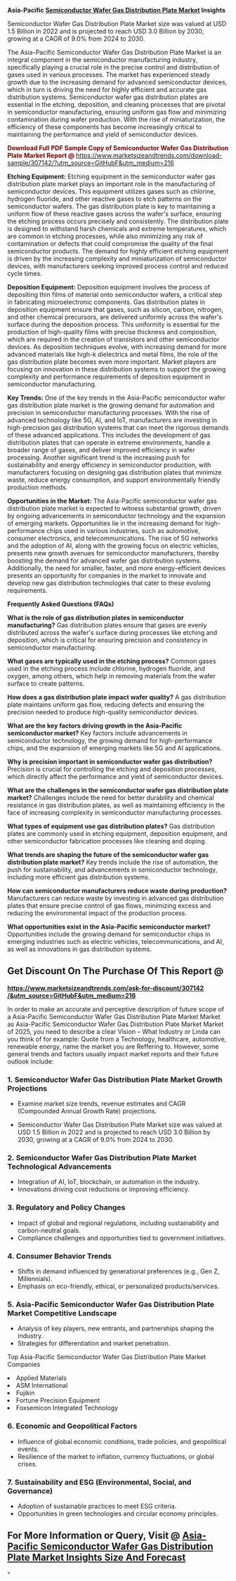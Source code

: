 <p><strong>Asia-Pacific&nbsp;<a href=""https://www.marketsizeandtrends.com/download-sample/307142/&amp;utm_source=GitHubF&amp;utm_medium=216"">Semiconductor Wafer Gas Distribution Plate Market</a> Insights</strong></p><p>Semiconductor Wafer Gas Distribution Plate Market size was valued at USD 1.5 Billion in 2022 and is projected to reach USD 3.0 Billion by 2030, growing at a CAGR of 9.0% from 2024 to 2030.</p><p><p>The Asia-Pacific Semiconductor Wafer Gas Distribution Plate Market is an integral component in the semiconductor manufacturing industry, specifically playing a crucial role in the precise control and distribution of gases used in various processes. The market has experienced steady growth due to the increasing demand for advanced semiconductor devices, which in turn is driving the need for highly efficient and accurate gas distribution systems. Semiconductor wafer gas distribution plates are essential in the etching, deposition, and cleaning processes that are pivotal in semiconductor manufacturing, ensuring uniform gas flow and minimizing contamination during wafer production. With the rise of miniaturization, the efficiency of these components has become increasingly critical to maintaining the performance and yield of semiconductor devices. <p><strong><span style="color: #800000;">Download Full PDF Sample Copy of Semiconductor Wafer Gas Distribution Plate Market Report @</span>&nbsp;</strong><a href="https://www.marketsizeandtrends.com/download-sample/307142/?utm_source=GitHubF&amp;utm_medium=216" target="_blank">https://www.marketsizeandtrends.com/download-sample/307142/?utm_source=GitHubF&amp;utm_medium=216</a></p></p><p><strong>Etching Equipment:</strong> Etching equipment in the semiconductor wafer gas distribution plate market plays an important role in the manufacturing of semiconductor devices. This equipment utilizes gases such as chlorine, hydrogen fluoride, and other reactive gases to etch patterns on the semiconductor wafers. The gas distribution plate is key to maintaining a uniform flow of these reactive gases across the wafer's surface, ensuring the etching process occurs precisely and consistently. The distribution plate is designed to withstand harsh chemicals and extreme temperatures, which are common in etching processes, while also minimizing any risk of contamination or defects that could compromise the quality of the final semiconductor products. The demand for highly efficient etching equipment is driven by the increasing complexity and miniaturization of semiconductor devices, with manufacturers seeking improved process control and reduced cycle times.<p><strong>Deposition Equipment:</strong> Deposition equipment involves the process of depositing thin films of material onto semiconductor wafers, a critical step in fabricating microelectronic components. Gas distribution plates in deposition equipment ensure that gases, such as silicon, carbon, nitrogen, and other chemical precursors, are delivered uniformly across the wafer's surface during the deposition process. This uniformity is essential for the production of high-quality films with precise thickness and composition, which are required in the creation of transistors and other semiconductor devices. As deposition techniques evolve, with increasing demand for more advanced materials like high-k dielectrics and metal films, the role of the gas distribution plate becomes even more important. Market players are focusing on innovation in these distribution systems to support the growing complexity and performance requirements of deposition equipment in semiconductor manufacturing.<p><strong>Key Trends:</strong> One of the key trends in the Asia-Pacific semiconductor wafer gas distribution plate market is the growing demand for automation and precision in semiconductor manufacturing processes. With the rise of advanced technology like 5G, AI, and IoT, manufacturers are investing in high-precision gas distribution systems that can meet the rigorous demands of these advanced applications. This includes the development of gas distribution plates that can operate in extreme environments, handle a broader range of gases, and deliver improved efficiency in wafer processing. Another significant trend is the increasing push for sustainability and energy efficiency in semiconductor production, with manufacturers focusing on designing gas distribution plates that minimize waste, reduce energy consumption, and support environmentally friendly production methods.<p><strong>Opportunities in the Market:</strong> The Asia-Pacific semiconductor wafer gas distribution plate market is expected to witness substantial growth, driven by ongoing advancements in semiconductor technology and the expansion of emerging markets. Opportunities lie in the increasing demand for high-performance chips used in various industries, such as automotive, consumer electronics, and telecommunications. The rise of 5G networks and the adoption of AI, along with the growing focus on electric vehicles, presents new growth avenues for semiconductor manufacturers, thereby boosting the demand for advanced wafer gas distribution systems. Additionally, the need for smaller, faster, and more energy-efficient devices presents an opportunity for companies in the market to innovate and develop new gas distribution technologies that cater to these evolving requirements.<p><p><strong>Frequently Asked Questions (FAQs)</strong></p><p><strong>What is the role of gas distribution plates in semiconductor manufacturing?</strong> Gas distribution plates ensure that gases are evenly distributed across the wafer's surface during processes like etching and deposition, which is critical for ensuring precision and consistency in semiconductor manufacturing.</p><p><strong>What gases are typically used in the etching process?</strong> Common gases used in the etching process include chlorine, hydrogen fluoride, and oxygen, among others, which help in removing materials from the wafer surface to create patterns.</p><p><strong>How does a gas distribution plate impact wafer quality?</strong> A gas distribution plate maintains uniform gas flow, reducing defects and ensuring the precision needed to produce high-quality semiconductor devices.</p><p><strong>What are the key factors driving growth in the Asia-Pacific semiconductor market?</strong> Key factors include advancements in semiconductor technology, the growing demand for high-performance chips, and the expansion of emerging markets like 5G and AI applications.</p><p><strong>Why is precision important in semiconductor wafer gas distribution?</strong> Precision is crucial for controlling the etching and deposition processes, which directly affect the performance and yield of semiconductor devices.</p><p><strong>What are the challenges in the semiconductor wafer gas distribution plate market?</strong> Challenges include the need for better durability and chemical resistance in gas distribution plates, as well as maintaining efficiency in the face of increasing complexity in semiconductor manufacturing processes.</p><p><strong>What types of equipment use gas distribution plates?</strong> Gas distribution plates are commonly used in etching equipment, deposition equipment, and other semiconductor fabrication processes like cleaning and doping.</p><p><strong>What trends are shaping the future of the semiconductor wafer gas distribution plate market?</strong> Key trends include the rise of automation, the push for sustainability, and advancements in semiconductor technology, including more efficient gas distribution systems.</p><p><strong>How can semiconductor manufacturers reduce waste during production?</strong> Manufacturers can reduce waste by investing in advanced gas distribution plates that ensure precise control of gas flows, minimizing excess and reducing the environmental impact of the production process.</p><p><strong>What opportunities exist in the Asia-Pacific semiconductor market?</strong> Opportunities include the growing demand for semiconductor chips in emerging industries such as electric vehicles, telecommunications, and AI, as well as innovations in gas distribution systems.</p></p><h2><strong>Get Discount On The Purchase Of This Report @&nbsp;</strong></h2><p><strong><a href=""https://www.marketsizeandtrends.com/ask-for-discount/307142/&amp;utm_source=GitHubF&amp;utm_medium=216"" target=""_blank"">https://www.marketsizeandtrends.com/ask-for-discount/307142<br />/&amp;utm_source=GitHubF&amp;utm_medium=216</a></strong></p><p>In order to make an accurate and perceptive description of future scope of a Asia-Pacific&nbsp;Semiconductor Wafer Gas Distribution Plate Market Market as Asia-Pacific&nbsp;Semiconductor Wafer Gas Distribution Plate Market Market of 2025, you need to describe a clear Vision &ndash; What Industry or Linda can you think of for example: Quote from a Technology, healthcare, automotive, renewable energy, name the market you are Reffering to. However, some general trends and factors usually impact market reports and their future outlook include:</p><h3>1.&nbsp;<strong>Semiconductor Wafer Gas Distribution Plate Market Growth Projections</strong></h3><ul><li>Examine market size trends, revenue estimates and CAGR (Compounded Annual Growth Rate) projections.</li><li><p>Semiconductor Wafer Gas Distribution Plate Market size was valued at USD 1.5 Billion in 2022 and is projected to reach USD 3.0 Billion by 2030, growing at a CAGR of 9.0% from 2024 to 2030.</p></li></ul><h3>2.&nbsp;<strong>Semiconductor Wafer Gas Distribution Plate Market Technological Advancements</strong></h3><ul><li>Integration of AI, IoT, blockchain, or automation in the industry.</li><li>Innovations driving cost reductions or improving efficiency.</li></ul><h3>3.&nbsp;<strong>Regulatory and Policy Changes</strong></h3><ul><li>Impact of global and regional regulations, including sustainability and carbon-neutral goals.</li><li>Compliance challenges and opportunities tied to government initiatives.</li></ul><h3>4.&nbsp;<strong>Consumer Behavior Trends</strong></h3><ul><li>Shifts in demand influenced by generational preferences (e.g., Gen Z, Millennials).</li><li>Emphasis on eco-friendly, ethical, or personalized products/services.</li></ul><h3>5.&nbsp;<strong>Asia-Pacific Semiconductor Wafer Gas Distribution Plate Market Competitive Landscape</strong></h3><ul><li>Analysis of key players, new entrants, and partnerships shaping the industry.</li><li>Strategies for differentiation and market penetration.</li></ul><p data-pm-slice=""1 1 []"">Top Asia-Pacific Semiconductor Wafer Gas Distribution Plate Market Companies</p><div data-test-id=""""><p><li>Applied Materials</li><li> ASM International</li><li> Fujikin</li><li> Fortune Precision Equipment</li><li> Foxsemicon Integrated Technology</li></p></div><h3>6.&nbsp;<strong>Economic and Geopolitical Factors</strong></h3><ul><li>Influence of global economic conditions, trade policies, and geopolitical events.</li><li>Resilience of the market to inflation, currency fluctuations, or global crises.</li></ul><h3>7.&nbsp;<strong>Sustainability and ESG (Environmental, Social, and Governance)</strong></h3><ul><li>Adoption of sustainable practices to meet ESG criteria.</li><li>Opportunities in green technologies and circular economy principles.</li></ul><h2><strong>For More Information or Query, Visit @&nbsp;</strong><a href=""https://www.verifiedmarketreports.com/product/semiconductor-wafer-gas-distribution-plate-market/"" target=""_blank"">Asia-Pacific Semiconductor Wafer Gas Distribution Plate Market Insights Size And Forecast</a></h2>"
